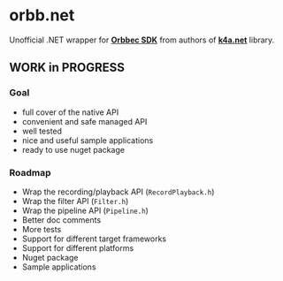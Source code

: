 # orbb.net

Unofficial .NET wrapper for [**Orbbec SDK**](https://github.com/orbbec/OrbbecSDK) from authors of [**k4a.net**](https://github.com/bibigone/k4a.net) library.

## WORK in PROGRESS

### Goal

* full cover of the native API
* convenient and safe managed API
* well tested
* nice and useful sample applications
* ready to use nuget package

### Roadmap

* Wrap the recording/playback API (`RecordPlayback.h`)
* Wrap the filter API (`Filter.h`)
* Wrap the pipeline API (`Pipeline.h`)
* Better doc comments
* More tests
* Support for different target frameworks
* Support for different platforms
* Nuget package
* Sample applications 